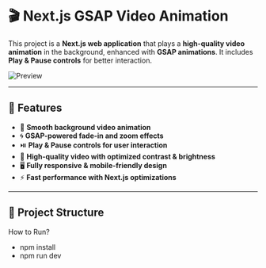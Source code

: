 # 🎬 Next.js GSAP Video Animation

This project is a **Next.js web application** that plays a **high-quality video animation** in the background, enhanced with **GSAP animations**. It includes **Play & Pause controls** for better interaction.

![Preview](https://hariom-groweasy.netlify.app)

---

## 🚀 Features

- 🎥 **Smooth background video animation**
- 🌀 **GSAP-powered fade-in and zoom effects**
- ⏯️ **Play & Pause controls for user interaction**
- 🎨 **High-quality video with optimized contrast & brightness**
- 🖥️ **Fully responsive & mobile-friendly design**
- ⚡ **Fast performance with Next.js optimizations**

---

## 📂 Project Structure

How to Run?
- npm install
- npm run dev
